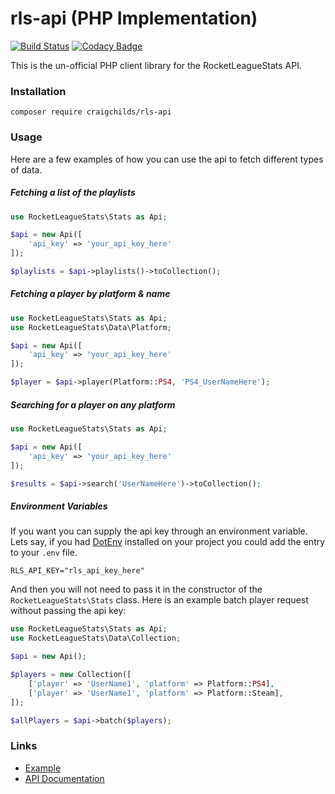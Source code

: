 # rls-api (PHP Implementation)
[![Build Status](https://travis-ci.org/CraigChilds94/rls-api-lib-php.svg?branch=master)](https://travis-ci.org/CraigChilds94/rls-api-lib-php)
[![Codacy Badge](https://api.codacy.com/project/badge/Grade/d144189b50e742faa1a864ca3c222050)](https://www.codacy.com/app/craigchilds94/rls-api-lib-php?utm_source=github.com&amp;utm_medium=referral&amp;utm_content=CraigChilds94/rls-api-lib-php&amp;utm_campaign=Badge_Grade)

This is the un-official PHP client library for the RocketLeagueStats API.

### Installation
```
composer require craigchilds/rls-api
```

### Usage

Here are a few examples of how you can use the api to fetch different types of data.

##### Fetching a list of the playlists
```php
use RocketLeagueStats\Stats as Api;

$api = new Api([
    'api_key' => 'your_api_key_here'
]);

$playlists = $api->playlists()->toCollection();
```

##### Fetching a player by platform & name
```php
use RocketLeagueStats\Stats as Api;
use RocketLeagueStats\Data\Platform;

$api = new Api([
    'api_key' => 'your_api_key_here'
]);

$player = $api->player(Platform::PS4, 'PS4_UserNameHere');
```

##### Searching for a player on any platform
```php
use RocketLeagueStats\Stats as Api;

$api = new Api([
    'api_key' => 'your_api_key_here'
]);

$results = $api->search('UserNameHere')->toCollection();
```

##### Environment Variables

If you want you can supply the api key through an environment variable. Lets say, if you had [DotEnv](https://github.com/vlucas/phpdotenv) installed on your project you could add the entry to your `.env` file.

```
RLS_API_KEY="rls_api_key_here"
```

And then you will not need to pass it in the constructor of the `RocketLeagueStats\Stats` class. Here is an example batch player request without passing the api key:

```php
use RocketLeagueStats\Stats as Api;
use RocketLeagueStats\Data\Collection;

$api = new Api();

$players = new Collection([
    ['player' => 'UserName1', 'platform' => Platform::PS4],
    ['player' => 'UserName1', 'platform' => Platform::Steam],
]);

$allPlayers = $api->batch($players);
```

### Links
 * [Example](https://github.com/CraigChilds94/rls-api-lib-php/blob/master/example.php)
 * [API Documentation](http://documentation.rocketleaguestats.com/)
